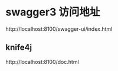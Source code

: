 # swagger3 访问地址
http://localhost:8100/swagger-ui/index.html
## knife4j
http://localhost:8100/doc.html




